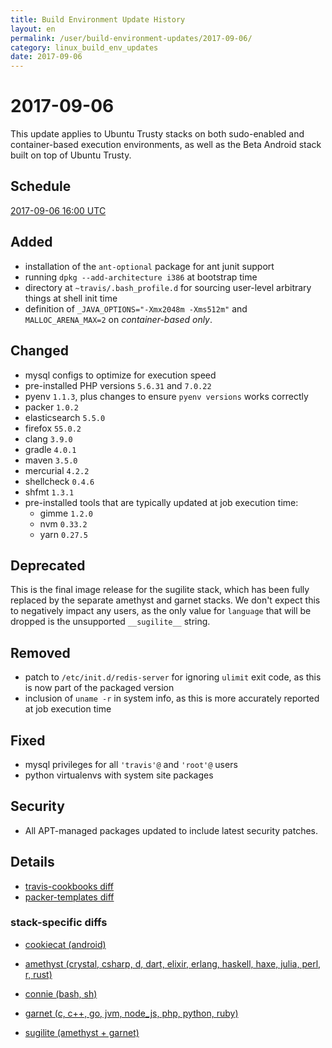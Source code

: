 ```yaml
---
title: Build Environment Update History
layout: en
permalink: /user/build-environment-updates/2017-09-06/
category: linux_build_env_updates
date: 2017-09-06
---
```


# 2017-09-06

This update applies to Ubuntu Trusty stacks on both sudo-enabled and
container-based execution environments, as well as the Beta Android stack built
on top of Ubuntu Trusty.

## Schedule

[2017-09-06 16:00 UTC](http://everytimezone.com/#2017-9-6,240,c8l)

## Added

- installation of the `ant-optional` package for ant junit support
- running `dpkg --add-architecture i386` at bootstrap time
- directory at `~travis/.bash_profile.d` for sourcing user-level arbitrary
  things at shell init time
- definition of `_JAVA_OPTIONS="-Xmx2048m -Xms512m"` and `MALLOC_ARENA_MAX=2` on
  *container-based only*.

## Changed

- mysql configs to optimize for execution speed
- pre-installed PHP versions `5.6.31` and `7.0.22`
- pyenv `1.1.3`, plus changes to ensure `pyenv versions` works correctly
- packer `1.0.2`
- elasticsearch `5.5.0`
- firefox `55.0.2`
- clang `3.9.0`
- gradle `4.0.1`
- maven `3.5.0`
- mercurial `4.2.2`
- shellcheck `0.4.6`
- shfmt `1.3.1`
- pre-installed tools that are typically updated at job execution time:
    - gimme `1.2.0`
    - nvm `0.33.2`
    - yarn `0.27.5`

## Deprecated

This is the final image release for the sugilite stack, which has been fully
replaced by the separate amethyst and garnet stacks.  We don't expect this to
negatively impact any users, as the only value for `language` that will be
dropped is the unsupported `__sugilite__` string.

## Removed

- patch to `/etc/init.d/redis-server` for ignoring `ulimit` exit code, as this
  is now part of the packaged version
- inclusion of `uname -r` in system info, as this is more accurately reported at
  job execution time

## Fixed

- mysql privileges for all `'travis'@` and `'root'@` users
- python virtualenvs with system site packages

## Security

- All APT-managed packages updated to include latest security patches.

## Details

- [travis-cookbooks diff](https://github.com/travis-ci/travis-cookbooks/compare/15a6f94...4642454)
- [packer-templates diff](https://github.com/travis-ci/packer-templates/compare/78c07e1...f33ae65)

### stack-specific diffs

- [cookiecat (android)](https://stackmeta-production.herokuapp.com/diff/travis-ci-cookiecat-trusty-1499447127/travis-ci-cookiecat-trusty-1503974222?items=bin-lib.SHA256SUMS,system_info.json,dpkg-manifest.json,TRAVIS_COOKBOOKS_SHA,PACKER_TEMPLATES_SHA&format=text)

- [amethyst (crystal, csharp, d, dart, elixir, erlang, haskell, haxe, julia, perl, r, rust)](https://stackmeta-production.herokuapp.com/diff/travis-ci-amethyst-trusty-1499451965/travis-ci-amethyst-trusty-1503972832?items=bin-lib.SHA256SUMS,system_info.json,dpkg-manifest.json,TRAVIS_COOKBOOKS_SHA,PACKER_TEMPLATES_SHA&format=text)
- [connie (bash, sh)](https://stackmeta-production.herokuapp.com/diff/travis-ci-connie-trusty-1499451964/travis-ci-connie-trusty-1503972833?items=bin-lib.SHA256SUMS,system_info.json,dpkg-manifest.json,TRAVIS_COOKBOOKS_SHA,PACKER_TEMPLATES_SHA&format=text)
- [garnet (c, c++, go, jvm, node_js, php, python, ruby)](https://stackmeta-production.herokuapp.com/diff/travis-ci-garnet-trusty-1499451966/travis-ci-garnet-trusty-1503972833?items=bin-lib.SHA256SUMS,system_info.json,dpkg-manifest.json,TRAVIS_COOKBOOKS_SHA,PACKER_TEMPLATES_SHA&format=text)
- [sugilite (amethyst + garnet)](https://stackmeta-production.herokuapp.com/diff/travis-ci-sugilite-trusty-1499447160/travis-ci-sugilite-trusty-1503977398?items=bin-lib.SHA256SUMS,system_info.json,dpkg-manifest.json,TRAVIS_COOKBOOKS_SHA,PACKER_TEMPLATES_SHA&format=text)
